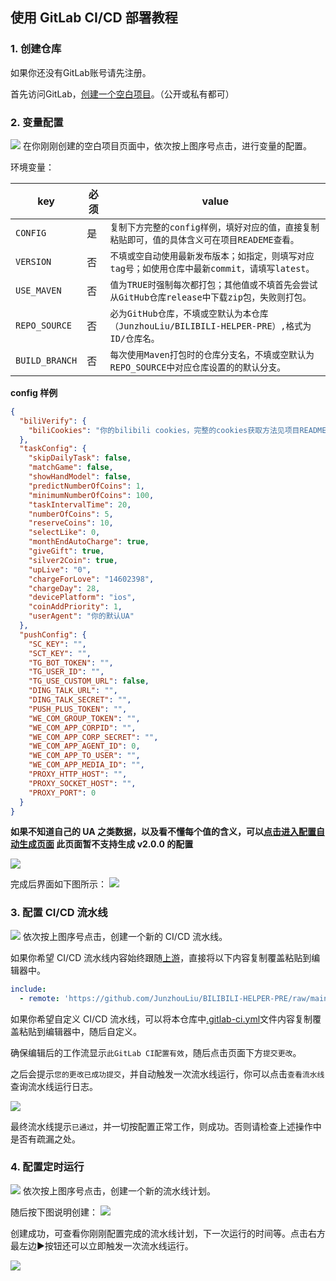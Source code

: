 ## 使用 GitLab CI/CD 部署教程

### 1. 创建仓库

如果你还没有GitLab账号请先注册。

首先访问GitLab，[创建一个空白项目](https://gitlab.com/projects/new#blank_project)。（公开或私有都可）

### 2. 变量配置

![](images/gitlab/1.png)
在你刚刚创建的空白项目页面中，依次按上图序号点击，进行变量的配置。

环境变量：

|      key      | 必须 |                                         value                                           |
| ------------- | ---- | --------------------------------------------------------------------------------------- |
|   `CONFIG`    |  是  | `复制下方完整的config样例，填好对应的值，直接复制粘贴即可，值的具体含义可在项目READEME查看。`  |
|   `VERSION`   |  否  | `不填或空自动使用最新发布版本；如指定，则填写对应tag号；如使用仓库中最新commit，请填写latest。` |
|  `USE_MAVEN`  |  否  | `值为TRUE时强制每次都打包；其他值或不填首先会尝试从GitHub仓库release中下载zip包，失败则打包。` |
| `REPO_SOURCE` |  否  | `必为GitHub仓库，不填或空默认为本仓库（JunzhouLiu/BILIBILI-HELPER-PRE）,格式为 ID/仓库名。`  |
| `BUILD_BRANCH`|  否  | `每次使用Maven打包时的仓库分支名，不填或空默认为REPO_SOURCE中对应仓库设置的的默认分支。`       |

**config 样例**

```json
{
  "biliVerify": {
    "biliCookies": "你的bilibili cookies，完整的cookies获取方法见项目README"
  },
  "taskConfig": {
    "skipDailyTask": false,
    "matchGame": false,
    "showHandModel": false,
    "predictNumberOfCoins": 1,
    "minimumNumberOfCoins": 100,
    "taskIntervalTime": 20,
    "numberOfCoins": 5,
    "reserveCoins": 10,
    "selectLike": 0,
    "monthEndAutoCharge": true,
    "giveGift": true,
    "silver2Coin": true,
    "upLive": "0",
    "chargeForLove": "14602398",
    "chargeDay": 28,
    "devicePlatform": "ios",
    "coinAddPriority": 1,
    "userAgent": "你的默认UA"
  },
  "pushConfig": {
    "SC_KEY": "",
    "SCT_KEY": "",
    "TG_BOT_TOKEN": "",
    "TG_USER_ID": "",
    "TG_USE_CUSTOM_URL": false,
    "DING_TALK_URL": "",
    "DING_TALK_SECRET": "",
    "PUSH_PLUS_TOKEN": "",
    "WE_COM_GROUP_TOKEN": "",
    "WE_COM_APP_CORPID": "",
    "WE_COM_APP_CORP_SECRET": "",
    "WE_COM_APP_AGENT_ID": 0,
    "WE_COM_APP_TO_USER": "",
    "WE_COM_APP_MEDIA_ID": "",
    "PROXY_HTTP_HOST": "",
    "PROXY_SOCKET_HOST": "",
    "PROXY_PORT": 0
  }
}
```

**如果不知道自己的 UA 之类数据，以及看不懂每个值的含义，可以[点击进入配置自动生成页面](https://utils.misec.top/index) 此页面暂不支持生成 v2.0.0 的配置**

![](images/gitlab/2.png)

完成后界面如下图所示：
![](images/gitlab/3.png)

### 3. 配置 CI/CD 流水线

![](images/gitlab/0.png)
依次按上图序号点击，创建一个新的 CI/CD 流水线。

如果你希望 CI/CD 流水线内容始终跟随[上游](https://github.com/JunzhouLiu/BILIBILI-HELPER-PRE)，直接将以下内容复制覆盖粘贴到编辑器中。

```yaml
include:
  - remote: 'https://github.com/JunzhouLiu/BILIBILI-HELPER-PRE/raw/main/.gitlab-ci.yml'
```

如果你希望自定义 CI/CD 流水线，可以将本仓库中[.gitlab-ci.yml](https://github.com/JunzhouLiu/BILIBILI-HELPER-PRE/blob/main/.gitlab-ci.yml)文件内容复制覆盖粘贴到编辑器中，随后自定义。

确保编辑后的工作流显示`此GitLab CI配置有效`，随后点击页面下方`提交更改`。

之后会提示`您的更改已成功提交`，并自动触发一次流水线运行，你可以点击`查看流水线`查询流水线运行日志。

![](images/gitlab/4.png)

最终流水线提示`已通过`，并一切按配置正常工作，则成功。否则请检查上述操作中是否有疏漏之处。

### 4. 配置定时运行

![](images/gitlab/5.png)
依次按上图序号点击，创建一个新的流水线计划。

随后按下图说明创建：
![](images/gitlab/6.png)

创建成功，可查看你刚刚配置完成的流水线计划，下一次运行的时间等。点击右方最左边▶️按钮还可以立即触发一次流水线运行。

![](images/gitlab/7.png)
